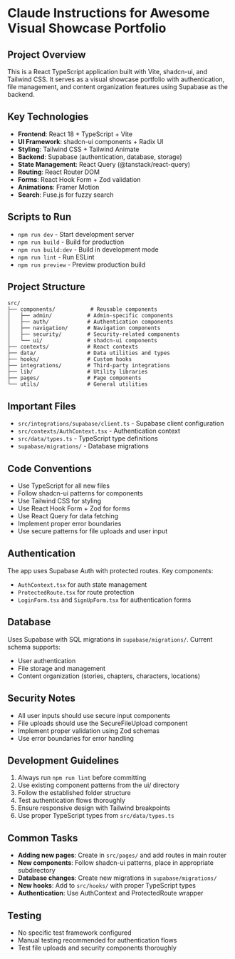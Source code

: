 # Claude Instructions for Awesome Visual Showcase Portfolio

## Project Overview
This is a React TypeScript application built with Vite, shadcn-ui, and Tailwind CSS. It serves as a visual showcase portfolio with authentication, file management, and content organization features using Supabase as the backend.

## Key Technologies
- **Frontend**: React 18 + TypeScript + Vite
- **UI Framework**: shadcn-ui components + Radix UI
- **Styling**: Tailwind CSS + Tailwind Animate
- **Backend**: Supabase (authentication, database, storage)
- **State Management**: React Query (@tanstack/react-query)
- **Routing**: React Router DOM
- **Forms**: React Hook Form + Zod validation
- **Animations**: Framer Motion
- **Search**: Fuse.js for fuzzy search

## Scripts to Run
- `npm run dev` - Start development server
- `npm run build` - Build for production
- `npm run build:dev` - Build in development mode
- `npm run lint` - Run ESLint
- `npm run preview` - Preview production build

## Project Structure
```
src/
├── components/           # Reusable components
│   ├── admin/           # Admin-specific components
│   ├── auth/            # Authentication components
│   ├── navigation/      # Navigation components
│   ├── security/        # Security-related components
│   └── ui/              # shadcn-ui components
├── contexts/            # React contexts
├── data/                # Data utilities and types
├── hooks/               # Custom hooks
├── integrations/        # Third-party integrations
├── lib/                 # Utility libraries
├── pages/               # Page components
└── utils/               # General utilities
```

## Important Files
- `src/integrations/supabase/client.ts` - Supabase client configuration
- `src/contexts/AuthContext.tsx` - Authentication context
- `src/data/types.ts` - TypeScript type definitions
- `supabase/migrations/` - Database migrations

## Code Conventions
- Use TypeScript for all new files
- Follow shadcn-ui patterns for components
- Use Tailwind CSS for styling
- Use React Hook Form + Zod for forms
- Use React Query for data fetching
- Implement proper error boundaries
- Use secure patterns for file uploads and user input

## Authentication
The app uses Supabase Auth with protected routes. Key components:
- `AuthContext.tsx` for auth state management
- `ProtectedRoute.tsx` for route protection
- `LoginForm.tsx` and `SignUpForm.tsx` for authentication forms

## Database
Uses Supabase with SQL migrations in `supabase/migrations/`. Current schema supports:
- User authentication
- File storage and management
- Content organization (stories, chapters, characters, locations)

## Security Notes
- All user inputs should use secure input components
- File uploads should use the SecureFileUpload component
- Implement proper validation using Zod schemas
- Use error boundaries for error handling

## Development Guidelines
1. Always run `npm run lint` before committing
2. Use existing component patterns from the ui/ directory
3. Follow the established folder structure
4. Test authentication flows thoroughly
5. Ensure responsive design with Tailwind breakpoints
6. Use proper TypeScript types from `src/data/types.ts`

## Common Tasks
- **Adding new pages**: Create in `src/pages/` and add routes in main router
- **New components**: Follow shadcn-ui patterns, place in appropriate subdirectory
- **Database changes**: Create new migrations in `supabase/migrations/`
- **New hooks**: Add to `src/hooks/` with proper TypeScript types
- **Authentication**: Use AuthContext and ProtectedRoute wrapper

## Testing
- No specific test framework configured
- Manual testing recommended for authentication flows
- Test file uploads and security components thoroughly